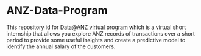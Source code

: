 # ANZ-Data-Program
This repository id for [Data@ANZ virtual program](https://www.theforage.com/virtual-internships/prototype/ZLJCsrpkHo9pZBJNY/Data%40ANZ%20Program) which is a virtual short internship that allows you explore ANZ records of transactions over a short period to provide some useful insights and create a predictive model to identify the annual salary of the customers. 
